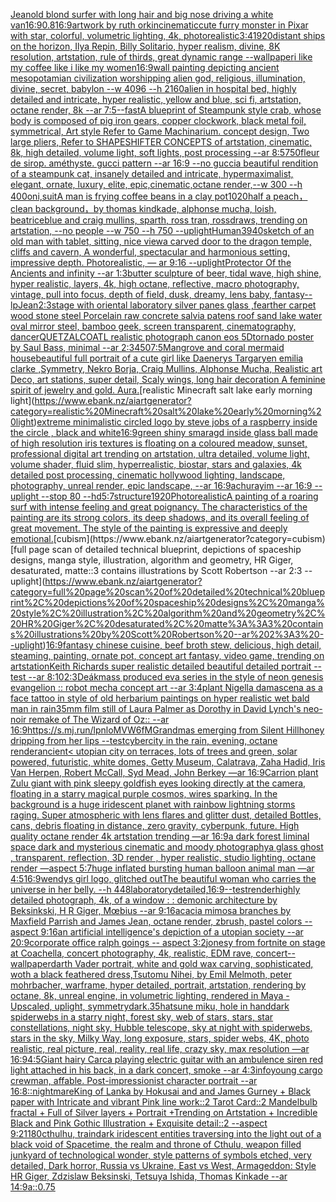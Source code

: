 [Jean](https://www.ebank.nz/aiartgenerator?category=Jean)[old blond surfer with long hair and big nose driving a white van](https://www.ebank.nz/aiartgenerator?category=old%20blond%20surfer%20with%20long%20hair%20and%20big%20nose%20driving%20a%20white%20van)[16:9](https://www.ebank.nz/aiartgenerator?category=16%3A9)[0.8](https://www.ebank.nz/aiartgenerator?category=0.8)[16:9](https://www.ebank.nz/aiartgenerator?category=16%3A9)[artwork by ruth orkin](https://www.ebank.nz/aiartgenerator?category=artwork%20by%20ruth%20orkin)[cinematic](https://www.ebank.nz/aiartgenerator?category=cinematic)[cute furry monster in Pixar with star, colorful, volumetric lighting, 4k, photorealistic](https://www.ebank.nz/aiartgenerator?category=cute%20furry%20monster%20in%20Pixar%20with%20star%2C%20colorful%2C%20volumetric%20lighting%2C%204k%2C%20photorealistic)[3:4](https://www.ebank.nz/aiartgenerator?category=3%3A4)[1920](https://www.ebank.nz/aiartgenerator?category=1920)[distant ships on the horizon, Ilya Repin, Billy Solitario, hyper realism, divine,  8K resolution, artstation, rule of thirds, great dynamic range --wallpaper](https://www.ebank.nz/aiartgenerator?category=distant%20ships%20on%20the%20horizon%2C%20Ilya%20Repin%2C%20Billy%20Solitario%2C%20hyper%20realism%2C%20divine%2C%20%208K%20resolution%2C%20artstation%2C%20rule%20of%20thirds%2C%20great%20dynamic%20range%20--wallpaper)[i like my coffee like i like my women](https://www.ebank.nz/aiartgenerator?category=i%20like%20my%20coffee%20like%20i%20like%20my%20women)[16:9](https://www.ebank.nz/aiartgenerator?category=16%3A9)[wall painting depicting ancient mesopotamian civilization worshipping alien god, religious, illumination, divine, secret, babylon --w 4096  --h 2160](https://www.ebank.nz/aiartgenerator?category=wall%20painting%20depicting%20ancient%20mesopotamian%20civilization%20worshipping%20alien%20god%2C%20religious%2C%20illumination%2C%20divine%2C%20secret%2C%20babylon%20--w%204096%20%20--h%202160)[alien in hospital bed, highly detailed and intricate, hyper realistic, yellow and blue, sci fi, artstation, octane render, 8k --ar 7:5](https://www.ebank.nz/aiartgenerator?category=alien%20in%20hospital%20bed%2C%20highly%20detailed%20and%20intricate%2C%20hyper%20realistic%2C%20yellow%20and%20blue%2C%20sci%20fi%2C%20artstation%2C%20octane%20render%2C%208k%20--ar%207%3A5)[--fast](https://www.ebank.nz/aiartgenerator?category=--fast)[A blueprint of Steampunk style crab, whose body is composed of pig iron gears, copper clockwork, black metal foil, symmetrical, Art style Refer to Game Machinarium.  concept design, Two large pliers, Refer to SHAPESHIFTER CONCEPTS  of artstation, cinematic,  8k, high detailed,  volume light,  soft lights,  post processing    --ar 8:5](https://www.ebank.nz/aiartgenerator?category=A%20blueprint%20of%20Steampunk%20style%20crab%2C%20whose%20body%20is%20composed%20of%20pig%20iron%20gears%2C%20copper%20clockwork%2C%20black%20metal%20foil%2C%20symmetrical%2C%20Art%20style%20Refer%20to%20Game%20Machinarium.%20%20concept%20design%2C%20Two%20large%20pliers%2C%20Refer%20to%20SHAPESHIFTER%20CONCEPTS%20%20of%20artstation%2C%20cinematic%2C%20%208k%2C%20high%20detailed%2C%20%20volume%20light%2C%20%20soft%20lights%2C%20%20post%20processing%20%20%20%20--ar%208%3A5)[750](https://www.ebank.nz/aiartgenerator?category=750)[fleur de sirop. améthyste. gucci pattern --ar 16:9 --no gucci](https://www.ebank.nz/aiartgenerator?category=fleur%20de%20sirop.%20am%C3%A9thyste.%20gucci%20pattern%20--ar%2016%3A9%20--no%20gucci)[a beautiful rendition of a steampunk cat, insanely detailed and intricate, hypermaximalist, elegant, ornate, luxury, elite, epic,cinematic,octane render,--w 300 --h 400](https://www.ebank.nz/aiartgenerator?category=a%20beautiful%20rendition%20of%20a%20steampunk%20cat%2C%20insanely%20detailed%20and%20intricate%2C%20hypermaximalist%2C%20elegant%2C%20ornate%2C%20luxury%2C%20elite%2C%20epic%2Ccinematic%2Coctane%20render%2C--w%20300%20--h%20400)[oni,suit](https://www.ebank.nz/aiartgenerator?category=oni%2Csuit)[A man is frying coffee beans in a clay pot](https://www.ebank.nz/aiartgenerator?category=A%20man%20is%20frying%20coffee%20beans%20in%20a%20clay%20pot)[1020](https://www.ebank.nz/aiartgenerator?category=1020)[half a peach，clean background，by thomas kindkade, alphonse mucha, loish, beatriceblue and craig mullins, sparth, ross tran, rossdraws, trending on artstation, --no people --w 750 --h 750 --uplight](https://www.ebank.nz/aiartgenerator?category=half%20a%20peach%EF%BC%8Cclean%20background%EF%BC%8Cby%20thomas%20kindkade%2C%20alphonse%20mucha%2C%20loish%2C%20beatriceblue%20and%20craig%20mullins%2C%20sparth%2C%20ross%20tran%2C%20rossdraws%2C%20trending%20on%20artstation%2C%20--no%20people%20--w%20750%20--h%20750%20--uplight)[Human](https://www.ebank.nz/aiartgenerator?category=Human)[3940](https://www.ebank.nz/aiartgenerator?category=3940)[sketch of an old man with tablet, sitting, nice view](https://www.ebank.nz/aiartgenerator?category=sketch%20of%20an%20old%20man%20with%20tablet%2C%20sitting%2C%20nice%20view)[a carved door to the dragon temple, cliffs and cavern, A wonderful,  spectacular and harmonious setting, impressive depth. Photorealistic, — ar 9:16 --uplight](https://www.ebank.nz/aiartgenerator?category=a%20carved%20door%20to%20the%20dragon%20temple%2C%20cliffs%20and%20cavern%2C%20A%20wonderful%2C%20%20spectacular%20and%20harmonious%20setting%2C%20impressive%20depth.%20Photorealistic%2C%20%E2%80%94%20ar%209%3A16%20--uplight)[Protector Of the Ancients and infinity --ar 1:3](https://www.ebank.nz/aiartgenerator?category=Protector%20Of%20the%20Ancients%20and%20infinity%20--ar%201%3A3)[butter sculpture of beer, tidal wave, high shine, hyper realistic, layers, 4k, high octane, reflective, macro photography, vintage, pull into focus, depth of field, dusk, dreamy, lens baby, fantasy](https://www.ebank.nz/aiartgenerator?category=butter%20sculpture%20of%20beer%2C%20tidal%20wave%2C%20high%20shine%2C%20hyper%20realistic%2C%20layers%2C%204k%2C%20high%20octane%2C%20reflective%2C%20macro%20photography%2C%20vintage%2C%20pull%20into%20focus%2C%20depth%20of%20field%2C%20dusk%2C%20dreamy%2C%20lens%20baby%2C%20fantasy)[--lp](https://www.ebank.nz/aiartgenerator?category=--lp)[Jean](https://www.ebank.nz/aiartgenerator?category=Jean)[2:3](https://www.ebank.nz/aiartgenerator?category=2%3A3)[stage with oriental laboratory silver panes glass ,fearther carpet wood stone steel Porcelain raw concrete salvia patens roof sand lake water oval mirror steel, bamboo geek, screen transparent, cinematography, dancer](https://www.ebank.nz/aiartgenerator?category=stage%20with%20oriental%20laboratory%20silver%20panes%20glass%20%2Cfearther%20carpet%20wood%20stone%20steel%20Porcelain%20raw%20concrete%20salvia%20patens%20roof%20sand%20lake%20water%20oval%20mirror%20steel%2C%20bamboo%20geek%2C%20screen%20transparent%2C%20cinematography%2C%20dancer)[QUETZALCOATL realistic photograph canon eos 5D](https://www.ebank.nz/aiartgenerator?category=QUETZALCOATL%20realistic%20photograph%20canon%20eos%205D)[tornado poster by Saul Bass, minimal --ar 2:3](https://www.ebank.nz/aiartgenerator?category=tornado%20poster%20by%20Saul%20Bass%2C%20minimal%20--ar%202%3A3)[450](https://www.ebank.nz/aiartgenerator?category=450)[7:5](https://www.ebank.nz/aiartgenerator?category=7%3A5)[Mangrove and coral mermaid house](https://www.ebank.nz/aiartgenerator?category=Mangrove%20and%20coral%20mermaid%20house)[beautiful full portrait of a cute girl like Daenerys Targaryen emilia clarke ,Symmetry, Nekro Borja, Craig Mullins, Alphonse Mucha, Realistic art Deco, art stations, super detail, Scaly wings, long hair decoration A feminine spirit of jewelry and gold. Aura.](https://www.ebank.nz/aiartgenerator?category=beautiful%20full%20portrait%20of%20a%20cute%20girl%20like%20Daenerys%20Targaryen%20emilia%20clarke%20%2CSymmetry%2C%20Nekro%20Borja%2C%20Craig%20Mullins%2C%20Alphonse%20Mucha%2C%20Realistic%20art%20Deco%2C%20art%20stations%2C%20super%20detail%2C%20Scaly%20wings%2C%20long%20hair%20decoration%20A%20feminine%20spirit%20of%20jewelry%20and%20gold.%20Aura.)[realistic Minecraft salt lake early morning light](https://www.ebank.nz/aiartgenerator?category=realistic%20Minecraft%20salt%20lake%20early%20morning%20light)[extreme minimalistic circled logo by steve jobs of a raspberry inside the circle , black and white](https://www.ebank.nz/aiartgenerator?category=extreme%20minimalistic%20circled%20logo%20by%20steve%20jobs%20of%20a%20raspberry%20inside%20the%20circle%20%2C%20black%20and%20white)[16:9](https://www.ebank.nz/aiartgenerator?category=16%3A9)[green shiny smaragd inside glass ball made of high resolution iris textures is floating on a coloured meadow, sunset, professional digital art trending on artstation, ultra detailed, volume light, volume shader, fluid slim, hyperrealistic, biostar, stars and galaxies, 4k detailed post processing, cinematic hollywood lighting, landscape, photography, unreal render, epic landscape, --ar 16:9](https://www.ebank.nz/aiartgenerator?category=green%20shiny%20smaragd%20inside%20glass%20ball%20made%20of%20high%20resolution%20iris%20textures%20is%20floating%20on%20a%20coloured%20meadow%2C%20sunset%2C%20professional%20digital%20art%20trending%20on%20artstation%2C%20ultra%20detailed%2C%20volume%20light%2C%20volume%20shader%2C%20fluid%20slim%2C%20hyperrealistic%2C%20biostar%2C%20stars%20and%20galaxies%2C%204k%20detailed%20post%20processing%2C%20cinematic%20hollywood%20lighting%2C%20landscape%2C%20photography%2C%20unreal%20render%2C%20epic%20landscape%2C%20--ar%2016%3A9)[achurayim --ar 16:9 --uplight --stop 80 --hd](https://www.ebank.nz/aiartgenerator?category=achurayim%20--ar%2016%3A9%20--uplight%20--stop%2080%20--hd)[5:7](https://www.ebank.nz/aiartgenerator?category=5%3A7)[structure](https://www.ebank.nz/aiartgenerator?category=structure)[1920](https://www.ebank.nz/aiartgenerator?category=1920)[Photorealistic](https://www.ebank.nz/aiartgenerator?category=Photorealistic)[A painting of a roaring surf with intense feeling and great poignancy. The characteristics of the painting are its strong colors, its deep shadows, and its overall feeling of great movement. The style of the painting is expressive and deeply emotional.](https://www.ebank.nz/aiartgenerator?category=A%20painting%20of%20a%20roaring%20surf%20with%20intense%20feeling%20and%20great%20poignancy.%20The%20characteristics%20of%20the%20painting%20are%20its%20strong%20colors%2C%20its%20deep%20shadows%2C%20and%20its%20overall%20feeling%20of%20great%20movement.%20The%20style%20of%20the%20painting%20is%20expressive%20and%20deeply%20emotional.)[cubism](https://www.ebank.nz/aiartgenerator?category=cubism)[full page scan of detailed technical blueprint, depictions of spaceship designs, manga style, illustration, algorithm and geometry, HR Giger, desaturated, matte::3 contains illustrations by Scott Robertson --ar 2:3 --uplight](https://www.ebank.nz/aiartgenerator?category=full%20page%20scan%20of%20detailed%20technical%20blueprint%2C%20depictions%20of%20spaceship%20designs%2C%20manga%20style%2C%20illustration%2C%20algorithm%20and%20geometry%2C%20HR%20Giger%2C%20desaturated%2C%20matte%3A%3A3%20contains%20illustrations%20by%20Scott%20Robertson%20--ar%202%3A3%20--uplight)[16:9](https://www.ebank.nz/aiartgenerator?category=16%3A9)[fantasy chinese cuisine,  beef broth stew, delicious, high detail, steaming, painting, ornate pot, concept art fantasy, video game, trending on artstation](https://www.ebank.nz/aiartgenerator?category=fantasy%20chinese%20cuisine%2C%20%20beef%20broth%20stew%2C%20delicious%2C%20high%20detail%2C%20steaming%2C%20painting%2C%20ornate%20pot%2C%20concept%20art%20fantasy%2C%20video%20game%2C%20trending%20on%20artstation)[Keith Richards super realistic detailed beautiful detailed portrait --test --ar 8:10](https://www.ebank.nz/aiartgenerator?category=Keith%20Richards%20super%20realistic%20detailed%20beautiful%20detailed%20portrait%20--test%20--ar%208%3A10)[2:3](https://www.ebank.nz/aiartgenerator?category=2%3A3)[Deák](https://www.ebank.nz/aiartgenerator?category=De%C3%A1k)[mass produced eva series in the style of neon genesis evangelion :: robot mecha concept art --ar 3:4](https://www.ebank.nz/aiartgenerator?category=mass%20produced%20eva%20series%20in%20the%20style%20of%20neon%20genesis%20evangelion%20%3A%3A%20robot%20mecha%20concept%20art%20--ar%203%3A4)[plant Nigella damascena as a face tattoo in style of old herbarium paintings on hyper realistic wet bald man in rain](https://www.ebank.nz/aiartgenerator?category=plant%20Nigella%20damascena%20as%20a%20face%20tattoo%20in%20style%20of%20old%20herbarium%20paintings%20on%20hyper%20realistic%20wet%20bald%20man%20in%20rain)[35mm film still of Laura Palmer as Dorothy in David Lynch's neo-noir remake of The Wizard of Oz:: --ar 16:9](https://www.ebank.nz/aiartgenerator?category=35mm%20film%20still%20of%20Laura%20Palmer%20as%20Dorothy%20in%20David%20Lynch%27s%20neo-noir%20remake%20of%20The%20Wizard%20of%20Oz%3A%3A%20--ar%2016%3A9)[<https://s.mj.run/lpnloMVW6fM>](https://www.ebank.nz/aiartgenerator?category=%3Chttps%3A//s.mj.run/lpnloMVW6fM%3E)[Grandmas emerging from Silent Hill](https://www.ebank.nz/aiartgenerator?category=Grandmas%20emerging%20from%20Silent%20Hill)[honey dripping from her lips --test](https://www.ebank.nz/aiartgenerator?category=honey%20dripping%20from%20her%20lips%20--test)[cybercity in the rain, evening, octane render](https://www.ebank.nz/aiartgenerator?category=cybercity%20in%20the%20rain%2C%20evening%2C%20octane%20render)[ancient](https://www.ebank.nz/aiartgenerator?category=ancient)[< utopian city on terraces, lots of trees and green, solar powered, futuristic, white domes, Getty Museum, Calatrava, Zaha Hadid, Iris Van Herpen, Robert McCall, Syd Mead, John Berkey —ar 16:9](https://www.ebank.nz/aiartgenerator?category=%3C%20utopian%20city%20on%20terraces%2C%20lots%20of%20trees%20and%20green%2C%20solar%20powered%2C%20futuristic%2C%20white%20domes%2C%20Getty%20Museum%2C%20Calatrava%2C%20Zaha%20Hadid%2C%20Iris%20Van%20Herpen%2C%20Robert%20McCall%2C%20Syd%20Mead%2C%20John%20Berkey%20%E2%80%94ar%2016%3A9)[Carrion plant Zulu giant  with pink sleepy goldfish eyes looking directly at the camera, floating in a starry magical purple cosmos, wires sparking. In the background is a huge iridescent planet with rainbow lightning storms raging. Super atmospheric with lens flares and glitter dust, detailed Bottles, cans, debris floating in distance, zero gravity, cyberpunk, future. High quality octane render 4k artstation trending —ar 16:9](https://www.ebank.nz/aiartgenerator?category=Carrion%20plant%20Zulu%20giant%20%20with%20pink%20sleepy%20goldfish%20eyes%20looking%20directly%20at%20the%20camera%2C%20floating%20in%20a%20starry%20magical%20purple%20cosmos%2C%20wires%20sparking.%20In%20the%20background%20is%20a%20huge%20iridescent%20planet%20with%20rainbow%20lightning%20storms%20raging.%20Super%20atmospheric%20with%20lens%20flares%20and%20glitter%20dust%2C%20detailed%20Bottles%2C%20cans%2C%20debris%20floating%20in%20distance%2C%20zero%20gravity%2C%20cyberpunk%2C%20future.%20High%20quality%20octane%20render%204k%20artstation%20trending%20%E2%80%94ar%2016%3A9)[a dark forest liminal space dark and mysterious cinematic and moody photography](https://www.ebank.nz/aiartgenerator?category=a%20dark%20forest%20liminal%20space%20dark%20and%20mysterious%20cinematic%20and%20moody%20photography)[a glass ghost , transparent, reflection, 3D render , hyper realistic, studio lighting, octane render —aspect 5:7](https://www.ebank.nz/aiartgenerator?category=a%20glass%20ghost%20%2C%20transparent%2C%20reflection%2C%203D%20render%20%2C%20hyper%20realistic%2C%20studio%20lighting%2C%20octane%20render%20%E2%80%94aspect%205%3A7)[huge inflated bursting human balloon animal man —ar 4:5](https://www.ebank.nz/aiartgenerator?category=huge%20inflated%20bursting%20human%20balloon%20animal%20man%20%E2%80%94ar%204%3A5)[16:9](https://www.ebank.nz/aiartgenerator?category=16%3A9)[wendys girl logo, glitched out](https://www.ebank.nz/aiartgenerator?category=wendys%20girl%20logo%2C%20glitched%20out)[The beautiful woman who carries the universe in her belly. --h 448](https://www.ebank.nz/aiartgenerator?category=The%20beautiful%20woman%20who%20carries%20the%20universe%20in%20her%20belly.%20--h%20448)[laboratory](https://www.ebank.nz/aiartgenerator?category=laboratory)[detailed,](https://www.ebank.nz/aiartgenerator?category=detailed%2C)[16:9](https://www.ebank.nz/aiartgenerator?category=16%3A9)[--test](https://www.ebank.nz/aiartgenerator?category=--test)[render](https://www.ebank.nz/aiartgenerator?category=render)[highly detailed photograph, 4k, of a window : : demonic architecture by Beksinkski, H R Giger, Mœbius --ar 9:16](https://www.ebank.nz/aiartgenerator?category=highly%20detailed%20photograph%2C%204k%2C%20of%20a%20window%20%3A%20%3A%20demonic%20architecture%20by%20Beksinkski%2C%20H%20R%20Giger%2C%20M%C5%93bius%20--ar%209%3A16)[acacia mimosa branches by Maxfield Parrish and James Jean, octane render, zbrush, pastel colors --aspect 9:16](https://www.ebank.nz/aiartgenerator?category=acacia%20mimosa%20branches%20by%20Maxfield%20Parrish%20and%20James%20Jean%2C%20octane%20render%2C%20zbrush%2C%20pastel%20colors%20--aspect%209%3A16)[an artificial intelligence's depiction of a utopian society --ar 20:9](https://www.ebank.nz/aiartgenerator?category=an%20artificial%20intelligence%27s%20depiction%20of%20a%20utopian%20society%20--ar%2020%3A9)[corporate office ralph goings -- aspect 3:2](https://www.ebank.nz/aiartgenerator?category=corporate%20office%20ralph%20goings%20--%20aspect%203%3A2)[jonesy from fortnite on stage at Coachella, concert photography, 4k, realistic, EDM rave, concert](https://www.ebank.nz/aiartgenerator?category=jonesy%20from%20fortnite%20on%20stage%20at%20Coachella%2C%20concert%20photography%2C%204k%2C%20realistic%2C%20EDM%20rave%2C%20concert)[--wallpaper](https://www.ebank.nz/aiartgenerator?category=--wallpaper)[darth Vader portrait, white and gold wax carving, sophisticated, woth a black feathered dress,Tsutomu Nihei, by Emil Melmoth, peter mohrbacher, warframe, hyper detailed, portrait, artstation, rendering by octane, 8k, unreal engine, in volumetric lighting, rendered in Maya - Upscaled, uplight, symmetry](https://www.ebank.nz/aiartgenerator?category=darth%20Vader%20portrait%2C%20white%20and%20gold%20wax%20carving%2C%20sophisticated%2C%20woth%20a%20black%20feathered%20dress%2CTsutomu%20Nihei%2C%20by%20Emil%20Melmoth%2C%20peter%20mohrbacher%2C%20warframe%2C%20hyper%20detailed%2C%20portrait%2C%20artstation%2C%20rendering%20by%20octane%2C%208k%2C%20unreal%20engine%2C%20in%20volumetric%20lighting%2C%20rendered%20in%20Maya%20-%20Upscaled%2C%20uplight%2C%20symmetry)[dark](https://www.ebank.nz/aiartgenerator?category=dark)[.35](https://www.ebank.nz/aiartgenerator?category=.35)[hatsune miku, hole in hand](https://www.ebank.nz/aiartgenerator?category=hatsune%20miku%2C%20hole%20in%20hand)[dark spiderwebs in a starry night, forest sky, web of stars, stars, star constellations, night sky, Hubble telescope, sky at night with spiderwebs, stars in the sky, Milky Way, long exposure, stars, spider webs, 4K, photo realistic, real picture, real, reality, real life, crazy sky, max resolution —ar 16:9](https://www.ebank.nz/aiartgenerator?category=dark%20spiderwebs%20in%20a%20starry%20night%2C%20forest%20sky%2C%20web%20of%20stars%2C%20stars%2C%20star%20constellations%2C%20night%20sky%2C%20Hubble%20telescope%2C%20sky%20at%20night%20with%20spiderwebs%2C%20stars%20in%20the%20sky%2C%20Milky%20Way%2C%20long%20exposure%2C%20stars%2C%20spider%20webs%2C%204K%2C%20photo%20realistic%2C%20real%20picture%2C%20real%2C%20reality%2C%20real%20life%2C%20crazy%20sky%2C%20max%20resolution%20%E2%80%94ar%2016%3A9)[4:5](https://www.ebank.nz/aiartgenerator?category=4%3A5)[Giant hairy Carca playing electric guitar with an ambulence siren red light attached in his back, in a dark concert, smoke --ar 4:3](https://www.ebank.nz/aiartgenerator?category=Giant%20hairy%20Carca%20playing%20electric%20guitar%20with%20an%20ambulence%20siren%20red%20light%20attached%20in%20his%20back%2C%20in%20a%20dark%20concert%2C%20smoke%20--ar%204%3A3)[info](https://www.ebank.nz/aiartgenerator?category=info)[young cargo crewman, affable. Post-impressionist character portrait --ar 16:8](https://www.ebank.nz/aiartgenerator?category=young%20cargo%20crewman%2C%20affable.%20Post-impressionist%20character%20portrait%20--ar%2016%3A8)[::nightmare](https://www.ebank.nz/aiartgenerator?category=%3A%3Anightmare)[King of Lanka by Hokusai and and James Gurney + Black paper with Intricate and vibrant Pink line work::2 Tarot Card::2 Mandelbulb fractal + Full of Silver layers + Portrait +Trending on Artstation + Incredible Black and Pink Gothic Illustration + Exquisite detail::2 --aspect 9:21](https://www.ebank.nz/aiartgenerator?category=King%20of%20Lanka%20by%20Hokusai%20and%20and%20James%20Gurney%20%2B%20Black%20paper%20with%20Intricate%20and%20vibrant%20Pink%20line%20work%3A%3A2%20Tarot%20Card%3A%3A2%20Mandelbulb%20fractal%20%2B%20Full%20of%20Silver%20layers%20%2B%20Portrait%20%2BTrending%20on%20Artstation%20%2B%20Incredible%20Black%20and%20Pink%20Gothic%20Illustration%20%2B%20Exquisite%20detail%3A%3A2%20--aspect%209%3A21)[180](https://www.ebank.nz/aiartgenerator?category=180)[cthulhu, train](https://www.ebank.nz/aiartgenerator?category=cthulhu%2C%20train)[dark iridescent entities traversing into the light out of a black void of Spacetime, the realm and throne of Cthulu, weapon filled junkyard of technological wonder, style patterns of symbols etched, very detailed, Dark horror, Russia vs Ukraine, East vs West, Armageddon: Style HR Giger, Zdzislaw Beksinski, Tetsuya Ishida, Thomas Kinkade --ar 14:9](https://www.ebank.nz/aiartgenerator?category=dark%20iridescent%20entities%20traversing%20into%20the%20light%20out%20of%20a%20black%20void%20of%20Spacetime%2C%20the%20realm%20and%20throne%20of%20Cthulu%2C%20weapon%20filled%20junkyard%20of%20technological%20wonder%2C%20style%20patterns%20of%20symbols%20etched%2C%20very%20detailed%2C%20Dark%20horror%2C%20Russia%20vs%20Ukraine%2C%20East%20vs%20West%2C%20Armageddon%3A%20Style%20HR%20Giger%2C%20Zdzislaw%20Beksinski%2C%20Tetsuya%20Ishida%2C%20Thomas%20Kinkade%20--ar%2014%3A9)[a](https://www.ebank.nz/aiartgenerator?category=a)[::0.75](https://www.ebank.nz/aiartgenerator?category=%3A%3A0.75)